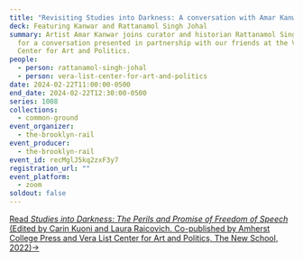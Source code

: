 ```yaml
---
title: "Revisiting Studies into Darkness: A conversation with Amar Kanwar"
deck: Featuring Kanwar and Rattanamol Singh Johal
summary: Artist Amar Kanwar joins curator and historian Rattanamol Singh Johal
  for a conversation presented in partnership with our friends at the Vera List
  Center for Art and Politics.
people:
  - person: rattanamol-singh-johal
  - person: vera-list-center-for-art-and-politics
date: 2024-02-22T11:00:00-0500
end_date: 2024-02-22T12:30:00-0500
series: 1008
collections:
  - common-ground
event_organizer:
  - the-brooklyn-rail
event_producer:
  - the-brooklyn-rail
event_id: recMglJ5kq2zxF3y7
registration_url: ""
event_platform:
  - zoom
soldout: false
---
```

[Read *Studies into Darkness: The Perils and Promise of Freedom of Speech* (Edited by Carin Kuoni and Laura Raicovich. Co-published by Amherst College Press and Vera List Center for Art and Politics, The New School, 2022)→](https://www.veralistcenter.org/publications/studies-into-darkness-the-perils-and-promise-of-freedom-of-speech)